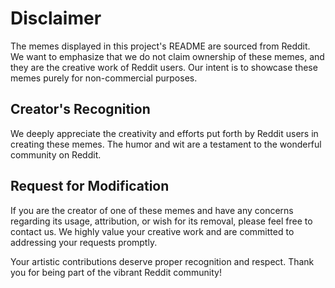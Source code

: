 # Disclaimer

The memes displayed in this project's README are sourced from Reddit. We want to emphasize that we do not claim ownership of these memes, and they are the creative work of Reddit users. Our intent is to showcase these memes purely for non-commercial purposes.

## Creator's Recognition

We deeply appreciate the creativity and efforts put forth by Reddit users in creating these memes. The humor and wit are a testament to the wonderful community on Reddit.

## Request for Modification

If you are the creator of one of these memes and have any concerns regarding its usage, attribution, or wish for its removal, please feel free to contact us. We highly value your creative work and are committed to addressing your requests promptly.

Your artistic contributions deserve proper recognition and respect. Thank you for being part of the vibrant Reddit community!
